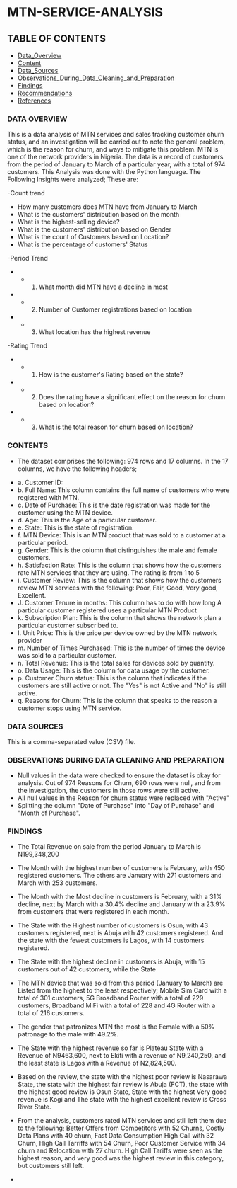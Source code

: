 # MTN-SERVICE-ANALYSIS

## TABLE OF CONTENTS
- [Data_Overview](#data-overview)
- [Content](#content)
- [Data_Sources](#data-sources)
- [Observations_During_Data_Cleaning_and_Preparation](#observations-during-data-cleaning-and-preparation)
- [Findings](#findings)
- [Recommendations](#recommendations)
- [References](#references)

### DATA OVERVIEW
This is a data analysis of MTN services and sales tracking customer churn status, and an investigation will be carried out to note the general problem, which is the reason for churn, and ways to mitigate this problem. MTN is one of the network providers in Nigeria. The data is a record of customers from the period of January to March of a particular year, with a total of 974 customers. This Analysis was done with the Python language. The Following Insights were analyzed; These are:

-Count trend

* How many customers does MTN have from January to March
* What is the customers' distribution based on the month
* What is the highest-selling device?
* What is the customers' distribution based on Gender
* What is the count of Customers based on Location?
* What is the percentage of customers' Status

-Period Trend
- * 1. What month did MTN have a decline in most
- * 2. Number of Customer registrations based on location
- * 3. What location has the highest revenue

-Rating Trend
- * 1. How is the customer's Rating based on the state?
- * 2. Does the rating have a significant effect on the reason for churn based on location?
- * 3. What is the total reason for churn based on location?

 ### CONTENTS
 
 - The dataset comprises the following: 974 rows and 17 columns. In the 17 columns, we have the following headers;
 * a. Customer ID: 
 * b. Full Name: This column contains the full name of customers who
      were registered with MTN.
 * c. Date of Purchase: This is the date registration was made
      for the customer using the MTN device.
 * d. Age: This is the Age of a particular customer.
 * e. State: This is the state of registration.
 * f. MTN Device: This is an MTN product that was sold to a customer at
      a particular period.
 * g. Gender: This is the column that distinguishes the male and
      female customers.
 * h. Satisfaction Rate: This is the column that shows how the
      customers rate MTN services that they
      are using. The rating is from 1 to 5
 * i. Customer Review: This is the column that shows how the
      customers review MTN services with the following: Poor, Fair, Good,
      Very good, Excellent.
 * J. Customer Tenure in months: This column has to do with how long
      A particular customer registered uses a particular MTN Product
 * k. Subscription Plan: This is the column that shows the network plan
       a particular customer subscribed to.
 * l. Unit Price: This is the price per device owned by the MTN
      network provider
 * m. Number of Times Purchased: This is the number of times the device
      was sold to a particular customer.
 * n. Total Revenue: This is the total sales for devices sold by quantity.
 * o. Data Usage: This is the column for data usage by the customer.
 * p. Customer Churn status: This is the column that indicates if
      the customers are still active or not. The "Yes" is not Active
      and "No" is still active.
 * q. Reasons for Churn: This is the column that speaks to the reason
      a customer stops using MTN service.

 ### DATA SOURCES
 This is a comma-separated value (CSV) file.

 ### OBSERVATIONS DURING DATA CLEANING AND PREPARATION
 - Null values in the data were checked to ensure the dataset is okay for analysis. Out of 974 Reasons for Churn, 690 rows were null, and from the investigation, the customers in those rows were still active.
- All null values in the Reason for churn status were replaced with "Active"
- Splitting the column "Date of Purchase" into "Day of Purchase" and "Month of Purchase".

 ### FINDINGS

 - The Total Revenue on sale from the period January to March is N199,348,200

 - The Month with the highest number of customers is February, with 450 registered customers. The others
    are  January with 271 customers and March with 253 customers.
   
 - The Month with the Most decline in customers is February, with a 31% decline, next by March with a
    30.4% decline and January with a 23.9% from customers that were registered in each month.
   
 - The State with the Highest number of customers is Osun, with 43 customers registered, next is Abuja with
   42 customers registered. And the state with the fewest customers is Lagos, with 14 customers registered.
   
 - The State with the highest decline in customers is Abuja, with 15 customers out of 42 customers, while
   the State
   
 - The MTN device that was sold from this period (January to March) are Listed from the highest to the least respectively; Mobile Sim Card with a total of 301 customers, 5G Broadband Router with a total of 229 customers, Broadband MiFi with a total of 228 and 4G Router with a total of 216 customers.

 - The gender that patronizes MTN the most is the Female with a 50% patronage to the male with 49.2%.

 - The State with the highest revenue so far is Plateau State with a Revenue of N9463,600, next to
   Ekiti with a revenue of N9,240,250, and the least state is Lagos with a Revenue of N2,824,500.

 - Based on the review, the state with the highest poor review is Nasarawa State, the state with the highest fair review is Abuja (FCT), the state with the highest good review is Osun State, State with the highest Very good revenue is Kogi and The state with the highest excellent review is Cross River State.

 - From the analysis, customers rated MTN services and still left them due to the following; Better Offers from Competitors with 52 Churns,  Costly Data Plans with 40 churn, Fast Data Consumption	High Call with 32 Churn, High Call Tarriffs with 54 Churn, Poor Customer Service with 34 churn and Relocation with 27 churn. High Call Tariffs were seen as the highest reason, and very good was the highest review in this category, but customers still left.

- 












